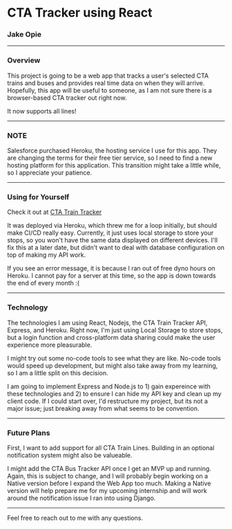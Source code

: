 # CTA Tracker using React
### Jake Opie

---

### Overview
This project is going to be a web app that tracks a user's selected CTA trains and buses and provides real time data on when they will arrive. Hopefully, this app will be useful to someone, as I am not sure there is a browser-based CTA tracker out right now.

It now supports all lines!

---
### NOTE
Salesforce purchased Heroku, the hosting service I use for this app. They are changing the terms for their free tier service, so I need to find a new hosting platform for this application. This transition might take a little while, so I appreciate your patience.

---
### Using for Yourself
Check it out at [CTA Train Tracker](https://cta-react-heroku.herokuapp.com/)

It was deployed via Heroku, which threw me for a loop initially, but should make CI/CD really easy. Currently, it just uses local storage to store your stops, so you won't have the same data displayed on different devices. I'll fix this at a later date, but didn't want to deal with database configuration on top of making my API work.

If you see an error message, it is because I ran out of free dyno hours on Heroku. I cannot pay for a server at this time, so the app is down towards the end of every month :(

---
### Technology
The technologies I am using React, Nodejs, the CTA Train Tracker API, Express, and Heroku. Right now, I'm just using Local Storage to store stops, but a login function and cross-platform data sharing could make the user experience more pleasurable. 

I might try out some no-code tools to see what they are like. No-code tools would speed up development, but might also take away from my learning, so I am a little split on this decision.

I am going to implement Express and Node.js to 1) gain expereince with these technologies and 2) to ensure I can hide my API key and clean up my client code. If I could start over, I'd restructure my project, but its not a major issue; just breaking away from what seems to be convention.

---
### Future Plans
First, I want to add support for all CTA Train Lines. Building in an optional notification system might also be valueable.

I might add the CTA Bus Tracker API once I get an MVP up and running. Again, this is subject to change, and I will probably begin working on a Native version before I expand the Web App too much. Making a Native version will help prepare me for my upcoming internship and will work around the notification issue I ran into using Django.

---

Feel free to reach out to me with any questions.
